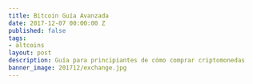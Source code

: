 ```yaml
---
title: Bitcoin Guía Avanzada
date: 2017-12-07 00:00:00 Z
published: false
tags:
- altcoins
layout: post
description: Guía para principiantes de cómo comprar criptomonedas
banner_image: 201712/exchange.jpg
---
```


